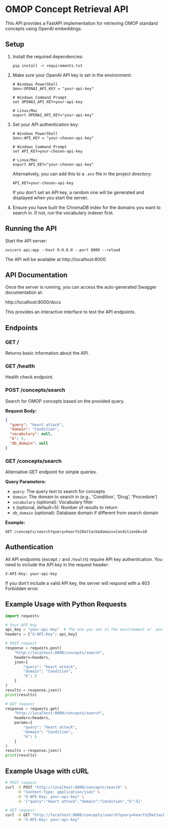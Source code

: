 # OMOP Concept Retrieval API

This API provides a FastAPI implementation for retrieving OMOP standard concepts using OpenAI embeddings.

## Setup

1. Install the required dependencies:
   ```
   pip install -r requirements.txt
   ```

2. Make sure your OpenAI API key is set in the environment:
   ```
   # Windows PowerShell
   $env:OPENAI_API_KEY = "your-api-key"
   
   # Windows Command Prompt
   set OPENAI_API_KEY=your-api-key
   
   # Linux/Mac
   export OPENAI_API_KEY="your-api-key"
   ```

3. Set your API authentication key:
   ```
   # Windows PowerShell
   $env:API_KEY = "your-chosen-api-key"
   
   # Windows Command Prompt
   set API_KEY=your-chosen-api-key
   
   # Linux/Mac
   export API_KEY="your-chosen-api-key"
   ```
   
   Alternatively, you can add this to a `.env` file in the project directory:
   ```
   API_KEY=your-chosen-api-key
   ```
   
   If you don't set an API key, a random one will be generated and displayed when you start the server.

4. Ensure you have built the ChromaDB index for the domains you want to search in. If not, run the vocabulary indexer first.

## Running the API

Start the API server:

```
uvicorn api:app --host 0.0.0.0 --port 8000 --reload
```

The API will be available at http://localhost:8000

## API Documentation

Once the server is running, you can access the auto-generated Swagger documentation at:

http://localhost:8000/docs

This provides an interactive interface to test the API endpoints.

## Endpoints

### GET /

Returns basic information about the API.

### GET /health

Health check endpoint.

### POST /concepts/search

Search for OMOP concepts based on the provided query.

**Request Body:**
```json
{
  "query": "heart attack",
  "domain": "Condition",
  "vocabulary": null,
  "k": 5,
  "db_domain": null
}
```

### GET /concepts/search

Alternative GET endpoint for simple queries.

**Query Parameters:**
- `query`: The query text to search for concepts
- `domain`: The domain to search in (e.g., 'Condition', 'Drug', 'Procedure')
- `vocabulary` (optional): Vocabulary filter
- `k` (optional, default=5): Number of results to return
- `db_domain` (optional): Database domain if different from search domain

**Example:**
```
GET /concepts/search?query=heart%20attack&domain=Condition&k=10
```

## Authentication

All API endpoints (except `/` and `/health`) require API key authentication. You need to include the API key in the request header:

```
X-API-Key: your-api-key
```

If you don't include a valid API key, the server will respond with a 403 Forbidden error.

## Example Usage with Python Requests

```python
import requests

# Your API key
api_key = "your-api-key"  # The one you set in the environment or .env file
headers = {"X-API-Key": api_key}

# POST request
response = requests.post(
    "http://localhost:8000/concepts/search",
    headers=headers,
    json={
        "query": "heart attack",
        "domain": "Condition",
        "k": 5
    }
)
results = response.json()
print(results)

# GET request
response = requests.get(
    "http://localhost:8000/concepts/search",
    headers=headers,
    params={
        "query": "heart attack",
        "domain": "Condition",
        "k": 5
    }
)
results = response.json()
print(results)
```

## Example Usage with cURL

```bash
# POST request
curl -X POST "http://localhost:8000/concepts/search" \
     -H "Content-Type: application/json" \
     -H "X-API-Key: your-api-key" \
     -d '{"query":"heart attack","domain":"Condition","k":5}'

# GET request
curl -X GET "http://localhost:8000/concepts/search?query=heart%20attack&domain=Condition&k=5" \
     -H "X-API-Key: your-api-key"
```
